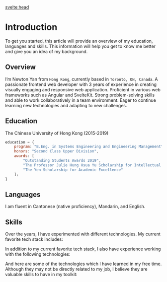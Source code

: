 <script lang="ts">
    import SkillShowcase from '$components/SkillShowcase.svelte';
	export let data;
</script>

<svelte:head>

<title>Introduction | Newton Yan</title>
</svelte:head>

# Introduction

To get you started, this article will provide an overview of my education, languages and skills. This information will help you get to know me better and give you an idea of my background.

## Overview

I’m Newton Yan from `Hong Kong`, currently based in `Toronto, ON, Canada`. A passionate frontend web developer with 3 years of experience in creating visually engaging and responsive web
application. Proficient in various web frameworks such as Angular and SvelteKit. Strong problem-solving skills and
able to work collaboratively in a team environment. Eager to continue learning new technologies and adapting to new
challenges.

## Education

The Chinese University of Hong Kong (2015-2019)

```js
education = {
	program: "B.Eng. in Systems Engineering and Engineering Management",
	honors: "Second Class Upper Division",
	awards: [
		"Outstanding Students Awards 2019",
		"The Professor Julie Hung Hsua Yu Scholarship for Intellectual Excel-leration",
		"The Yen Scholarship for Academic Excellence"
	];
}
```

## Languages

I am fluent in Cantonese (native proficiency), Mandarin, and English.

## Skills

Over the years, I have experimented with different technologies. My current favorite tech stack includes:
<SkillShowcase list={data.favouriteStack}/>

In addition to my current favorite tech stack, I also have experience working with the following technologies:
<SkillShowcase list={data.intermediateStack}/>

And here are some of the technologies which I have learned in my free time. Although they may not be directly related to my job, I believe they are valuable skills to have in my toolkit:
<SkillShowcase list={data.otherTools}/>

